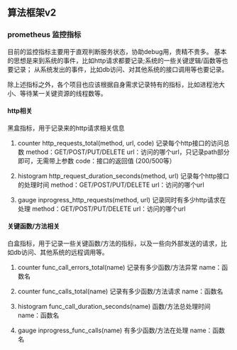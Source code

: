 ## 算法框架v2

### prometheus 监控指标
目前的监控指标主要用于直观判断服务状态，协助debug用，贵精不贵多。
基本的思想是来到系统的事件，比如http请求都要记录;系统的一些关键逻辑/函数等也要记录；
从系统发出的事件，比如db访问、对其他系统的接口调用等也要记录。

除上述指标之外，各个项目也应该根据自身需求记录特有的指标，比如进程池大小、等待某一关键资源的线程数等。

#### http相关
黑盒指标，用于记录来的http请求相关信息

1. counter http_requests_total(method, url, code)
记录每个http接口的访问总数
method：GET/POST/PUT/DELETE
url：访问的哪个url，只记录path部分即可，无需带上参数
code：接口的返回值 (200/500等）

2. histogram http_request_duration_seconds(method, url)
记录每个http接口的处理时间
method：GET/POST/PUT/DELETE
url：访问的哪个url

3. gauge inprogress_http_requests(method, url)
记录同时有多少http请求在处理
method：GET/POST/PUT/DELETE
url：访问的哪个url

#### 关键函数/方法相关
白盒指标，用于记录一些关键函数/方法的指标，以及一些向外部发送的请求，比如db访问、其他系统的远程调用等。

1. counter func_call_errors_total(name)
记录有多少函数/方法异常
name：函数名

2. counter func_calls_total(name)
记录有多少函数/方法请求
name：函数名

3. histogram func_call_duration_seconds(name)
函数/方法总处理时间
name：函数名

4. gauge inprogress_func_calls(name)
有多少函数/方法在处理
name：函数名
